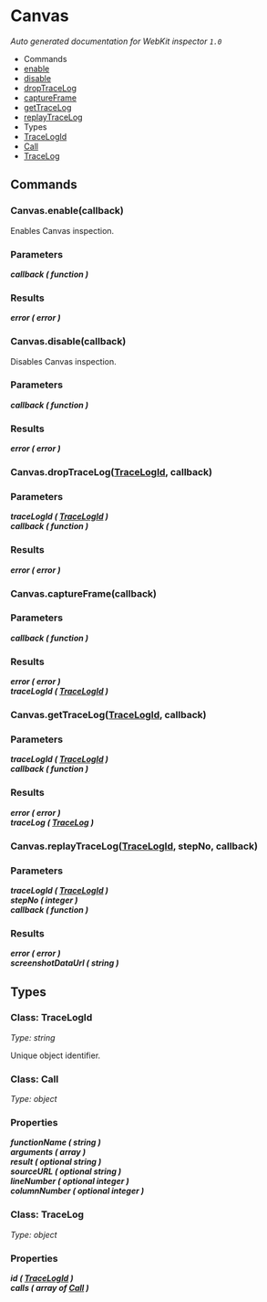 # Canvas

_Auto generated documentation for WebKit inspector `1.0`_

* Commands
 * [enable](#canvasenablecallback)
 * [disable](#canvasdisablecallback)
 * [dropTraceLog](#canvasdroptracelogtracelogid-callback)
 * [captureFrame](#canvascaptureframecallback)
 * [getTraceLog](#canvasgettracelogtracelogid-callback)
 * [replayTraceLog](#canvasreplaytracelogtracelogid-stepno-callback)
* Types
 * [TraceLogId](#class-tracelogid)
 * [Call](#class-call)
 * [TraceLog](#class-tracelog)


## Commands

### Canvas.enable(callback)

Enables Canvas inspection.

### Parameters

_**callback ( function )**_<br>

### Results

_**error ( error )**_<br>


### Canvas.disable(callback)

Disables Canvas inspection.

### Parameters

_**callback ( function )**_<br>

### Results

_**error ( error )**_<br>


### Canvas.dropTraceLog([TraceLogId](#class-tracelogid), callback)

### Parameters

_**traceLogId ( [TraceLogId](#class-tracelogid) )**_<br>
_**callback ( function )**_<br>

### Results

_**error ( error )**_<br>


### Canvas.captureFrame(callback)

### Parameters

_**callback ( function )**_<br>

### Results

_**error ( error )**_<br>
_**traceLogId ( [TraceLogId](#class-tracelogid) )**_<br>


### Canvas.getTraceLog([TraceLogId](#class-tracelogid), callback)

### Parameters

_**traceLogId ( [TraceLogId](#class-tracelogid) )**_<br>
_**callback ( function )**_<br>

### Results

_**error ( error )**_<br>
_**traceLog ( [TraceLog](#class-tracelog) )**_<br>


### Canvas.replayTraceLog([TraceLogId](#class-tracelogid), stepNo, callback)

### Parameters

_**traceLogId ( [TraceLogId](#class-tracelogid) )**_<br>
_**stepNo ( integer )**_<br>
_**callback ( function )**_<br>

### Results

_**error ( error )**_<br>
_**screenshotDataUrl ( string )**_<br>


## Types

### Class: TraceLogId

_Type: string_

Unique object identifier.


### Class: Call

_Type: object_

### Properties

_**functionName ( string )**_<br>
_**arguments ( array )**_<br>
_**result ( optional string )**_<br>
_**sourceURL ( optional string )**_<br>
_**lineNumber ( optional integer )**_<br>
_**columnNumber ( optional integer )**_<br>


### Class: TraceLog

_Type: object_

### Properties

_**id ( [TraceLogId](#class-tracelogid) )**_<br>
_**calls ( array of [Call](#class-call) )**_<br>




